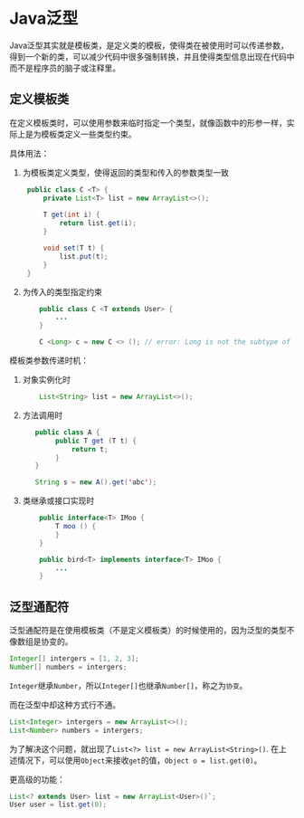 # Java泛型

Java泛型其实就是模板类，是定义类的模板，使得类在被使用时可以传递参数，得到一个新的类，可以减少代码中很多强制转换，并且使得类型信息出现在代码中而不是程序员的脑子或注释里。

## 定义模板类 ##

在定义模板类时，可以使用参数来临时指定一个类型，就像函数中的形参一样，实际上是为模板类定义一些类型约束。

具体用法：
1. 为模板类定义类型，使得返回的类型和传入的参数类型一致
   ``` java
    public class C <T> {
        private List<T> list = new ArrayList<>();
        
        T get(int i) {
            return list.get(i);
        }

        void set(T t) {
            list.put(t);
        }
    }
   ```
2. 为传入的类型指定约束
    ``` java
        public class C <T extends User> {
            ...
        }

        C <Long> c = new C <> (); // error: Long is not the subtype of User.
    ```

模板类参数传递时机：
1. 对象实例化时 
    ``` java
        List<String> list = new ArrayList<>();
    ```
2. 方法调用时
    ``` java
       public class A {
            public T get (T t) {
                return t;
            }
       }

       String s = new A().get('abc');
    ```
3. 类继承或接口实现时
    ``` java
        public interface<T> IMoo {
            T moo () {
            }
        }

        public bird<T> implements interface<T> IMoo {
            ...
        }
    ```

## 泛型通配符 ##

泛型通配符是在使用模板类（不是定义模板类）的时候使用的，因为泛型的类型不像数组是协变的。

``` java
Integer[] intergers = [1, 2, 3];
Number[] numbers = intergers; 
```
`Integer`继承`Number`，所以`Integer[]`也继承`Number[]`，称之为`协变`。

而在泛型中却这种方式行不通。

``` java
List<Integer> intergers = new ArrayList<>();
List<Number> numbers = intergers; 
```

为了解决这个问题，就出现了`List<?> list = new ArrayList<String>()`.
在上述情况下，可以使用`Object`来接收`get`的值，`Object o = list.get(0)`。

更高级的功能：

``` java 
List<? extends User> list = new ArrayList<User>()`;
User user = list.get(0);
```